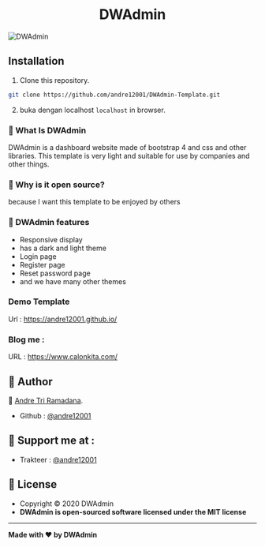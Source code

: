 <h1 align="center">DWAdmin</h1>


![DWAdmin](https://raw.githubusercontent.com/andre12001/DWAdmin-Template/main/example.jpg?raw=true)

## Installation
1. Clone this repository.
```bash
git clone https://github.com/andre12001/DWAdmin-Template.git
```
2. buka dengan localhost ```localhost``` in browser.


### 🤔 What Is DWAdmin
DWAdmin is a dashboard website made of bootstrap 4 and css and other libraries. This template is very light and suitable for use by companies and other things.


### 🎉 Why is it open source?
because I want this template to be enjoyed by others


### 🤨 DWAdmin features

- Responsive display
- has a dark and light theme
- Login page
- Register page
- Reset password page
- and we have many other themes

### Demo Template
Url : https://andre12001.github.io/

### Blog me : 
URL : https://www.calonkita.com/

## 🧑 Author

👤 <a href="https://www.facebook.com/andre123.co.id/">Andre Tri Ramadana</a>.
- Github : <a href="https://github.com/andre12001"> @andre12001</a>

## 🧑 Support me at : 

- Trakteer : <a href="https://trakteer.id/andre12001"> @andre12001</a>

## 📝 License
- Copyright © 2020 DWAdmin
- **DWAdmin is open-sourced software licensed under the MIT license**


------------
**Made with ❤️ by DWAdmin**
